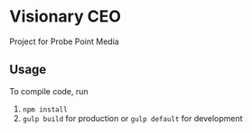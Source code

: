 # Visionary CEO
Project for Probe Point Media

## Usage
To compile code, run
1. `npm install` 
2. `gulp build` for production or `gulp default` for development

